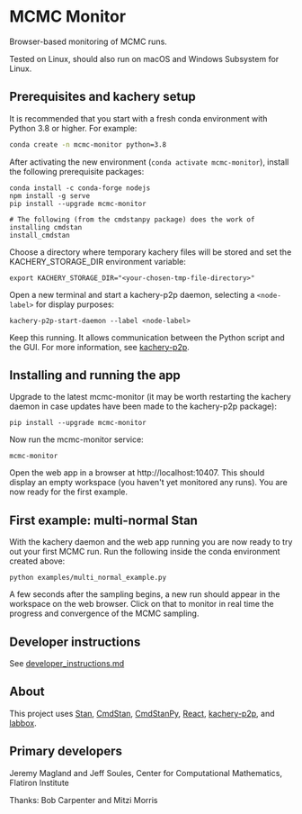# MCMC Monitor

Browser-based monitoring of MCMC runs.

Tested on Linux, should also run on macOS and Windows Subsystem for Linux.

## Prerequisites and kachery setup

It is recommended that you start with a fresh conda environment with Python 3.8 or higher. For example:

```bash
conda create -n mcmc-monitor python=3.8
```

After activating the new environment (`conda activate mcmc-monitor`), install the following prerequisite packages:

```
conda install -c conda-forge nodejs
npm install -g serve
pip install --upgrade mcmc-monitor

# The following (from the cmdstanpy package) does the work of installing cmdstan
install_cmdstan
```

Choose a directory where temporary kachery files will be stored and set the KACHERY_STORAGE_DIR environment variable:

```
export KACHERY_STORAGE_DIR="<your-chosen-tmp-file-directory>" 
```

Open a new terminal and start a kachery-p2p daemon, selecting a `<node-label>` for display purposes:

```
kachery-p2p-start-daemon --label <node-label>
```

Keep this running. It allows communication between the Python script and the GUI. For more information, see [kachery-p2p](https://github.com/flatironinstitute/kachery-p2p).

## Installing and running the app

Upgrade to the latest mcmc-monitor (it may be worth restarting the kachery daemon in case updates have been made to the kachery-p2p package):

```
pip install --upgrade mcmc-monitor
```

Now run the mcmc-monitor service:

```
mcmc-monitor
```

Open the web app in a browser at http://localhost:10407. This should display an empty workspace (you haven't yet monitored any runs). You are now ready for the first example.

## First example: multi-normal Stan

With the kachery daemon and the web app running you are now ready to try out your first MCMC run. Run the following inside the conda environment created above:

```
python examples/multi_normal_example.py
```

A few seconds after the sampling begins, a new run should appear in the workspace on the web browser. Click on that to monitor in real time the progress and convergence of the MCMC sampling.

## Developer instructions

See [developer_instructions.md](./doc/developer_instructions.md)

## About

This project uses [Stan](https://mc-stan.org/), [CmdStan](https://mc-stan.org/users/interfaces/cmdstan), [CmdStanPy](https://github.com/stan-dev/cmdstanpy), [React](https://reactjs.org/), [kachery-p2p](https://github.com/flatironinstitute/kachery-p2p), and [labbox](https://github.com/flatironinstitute/labbox).

## Primary developers

Jeremy Magland and Jeff Soules, Center for Computational Mathematics, Flatiron Institute

Thanks: Bob Carpenter and Mitzi Morris
